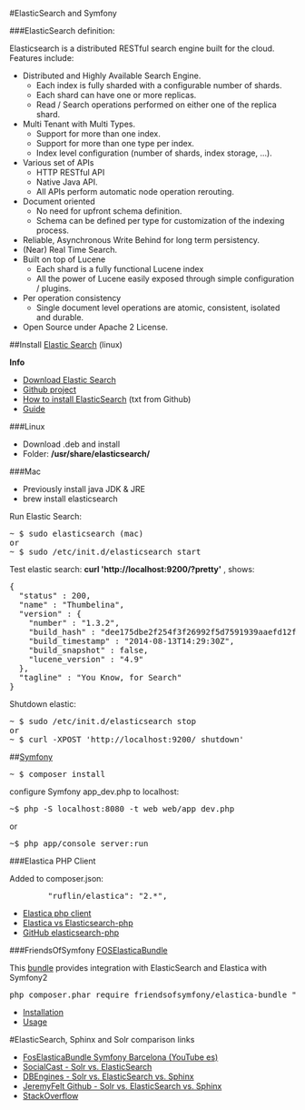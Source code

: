 #ElasticSearch and Symfony

###ElasticSearch definition:

Elasticsearch is a distributed RESTful search engine built for the cloud. Features include:

* Distributed and Highly Available Search Engine.
  * Each index is fully sharded with a configurable number of shards.
  * Each shard can have one or more replicas.
  * Read / Search operations performed on either one of the replica shard.
* Multi Tenant with Multi Types.
  * Support for more than one index.
  * Support for more than one type per index.
  * Index level configuration (number of shards, index storage, ...).
* Various set of APIs
  * HTTP RESTful API
  * Native Java API.
  * All APIs perform automatic node operation rerouting.
* Document oriented
  * No need for upfront schema definition.
  * Schema can be defined per type for customization of the indexing process.
* Reliable, Asynchronous Write Behind for long term persistency.
* (Near) Real Time Search.
* Built on top of Lucene
  * Each shard is a fully functional Lucene index
  * All the power of Lucene easily exposed through simple configuration / plugins.
* Per operation consistency
  * Single document level operations are atomic, consistent, isolated and durable.
* Open Source under Apache 2 License.


##Install [Elastic Search](http://www.elasticsearch.com) (linux)

**Info**
* [Download Elastic Search](http://www.elasticsearch.com/downloads/)
* [Github project](https://github.com/elasticsearch/elasticsearch/)
* [How to install ElasticSearch](https://github.com/elasticsearch/elasticsearch/blob/master/README.textile) (txt from Github)
* [Guide](http://www.elasticsearch.com/guide/)

###Linux
* Download .deb and install
* Folder: **/usr/share/elasticsearch/**

###Mac
* Previously install java JDK & JRE
* brew install elasticsearch

Run Elastic Search:
<pre>
~ $ sudo elasticsearch (mac)
or
~ $ sudo /etc/init.d/elasticsearch start
</pre>

Test elastic search: **curl 'http://localhost:9200/?pretty'** , shows:
<pre>
{
  "status" : 200,
  "name" : "Thumbelina",
  "version" : {
    "number" : "1.3.2",
    "build_hash" : "dee175dbe2f254f3f26992f5d7591939aaefd12f",
    "build_timestamp" : "2014-08-13T14:29:30Z",
    "build_snapshot" : false,
    "lucene_version" : "4.9"
  },
  "tagline" : "You Know, for Search"
}
</pre>
Shutdown elastic: 
<pre>
~ $ sudo /etc/init.d/elasticsearch stop
or 
~ $ curl -XPOST 'http://localhost:9200/_shutdown'
</pre>


##[Symfony](http://www.symfony.com)
 
<pre>
~ $ composer install 
</pre>

configure Symfony app_dev.php to localhost:
<pre>
~$ php -S localhost:8080 -t web web/app_dev.php
</pre>
or
<pre>
~$ php app/console server:run
</pre>

###Elastica PHP Client

Added to composer.json:
<pre>
        "ruflin/elastica": "2.*",
</pre>

* [Elastica php client](http://elastica.io)
* [Elastica vs Elasticsearch-php](http://elastica.io/elastica-vs-elasticsearch-php/)
* [GitHub elasticsearch-php](https://github.com/elasticsearch/elasticsearch-php)


###FriendsOfSymfony [FOSElasticaBundle](https://github.com/FriendsOfSymfony/FOSElasticaBundle)

This [bundle](https://github.com/FriendsOfSymfony/FOSElasticaBundle/blob/master/Resources/doc/index.md) provides integration with ElasticSearch and Elastica with Symfony2

<pre>php composer.phar require friendsofsymfony/elastica-bundle "~3.0"</pre>
* [Installation](https://github.com/FriendsOfSymfony/FOSElasticaBundle/blob/master/Resources/doc/setup.md)
* [Usage](https://github.com/FriendsOfSymfony/FOSElasticaBundle/blob/master/Resources/doc/usage.md)


#ElasticSearch, Sphinx and Solr comparison links

* [FosElasticaBundle Symfony Barcelona (YouTube es)](http://www.youtube.com/watch?v=eZB9m0FTu8g&app=desktop)
* [SocialCast - Solr vs. ElasticSearch](http://blog.socialcast.com/realtime-search-solr-vs-elasticsearch/)
* [DBEngines - Solr vs. ElasticSearch vs. Sphinx](http://db-engines.com/en/system/Elasticsearch%3BSolr%3BSphinx)
* [JeremyFelt Github - Solr vs. ElasticSearch vs. Sphinx](https://gist.github.com/jeremyfelt/8230088)
* [StackOverflow](http://stackoverflow.com/questions/2271600/elasticsearch-sphinx-lucene-solr-xapian-which-fits-for-which-usage)
